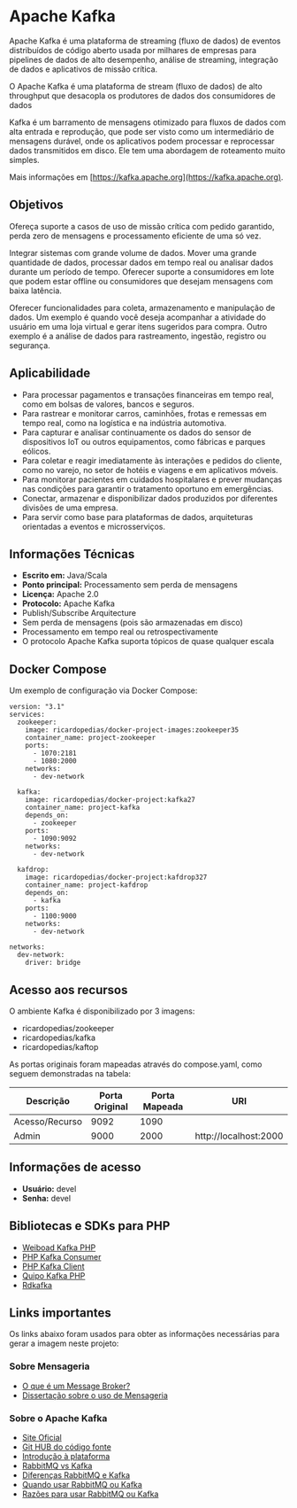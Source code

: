 # Apache Kafka

Apache Kafka é uma plataforma de streaming (fluxo de dados) de eventos distribuídos de código aberto 
usada por milhares de empresas para pipelines de dados de alto desempenho, análise de streaming, 
integração de dados e aplicativos de missão crítica. 

O Apache Kafka é uma plataforma de stream (fluxo de dados) de alto throughput que desacopla os produtores de dados dos consumidores de dados

Kafka é um barramento de mensagens otimizado para fluxos de dados com alta entrada e reprodução, que 
pode ser visto como um intermediário de mensagens durável, onde os aplicativos podem processar 
e reprocessar dados transmitidos em disco. Ele tem uma abordagem de roteamento muito simples. 

Mais informações em [https://kafka.apache.org](https://kafka.apache.org).

## Objetivos

Ofereça suporte a casos de uso de missão crítica com pedido garantido, perda zero de mensagens e 
processamento eficiente de uma só vez.

Integrar sistemas com grande volume de dados. Mover uma grande quantidade de dados, processar dados 
em tempo real ou analisar dados durante um período de tempo. Oferecer suporte a consumidores em lote 
que podem estar offline ou consumidores que desejam mensagens com baixa latência.

Oferecer funcionalidades para coleta, armazenamento e manipulação de dados. Um exemplo é quando você 
deseja acompanhar a atividade do usuário em uma loja virtual e gerar itens sugeridos para compra. 
Outro exemplo é a análise de dados para rastreamento, ingestão, registro ou segurança.

## Aplicabilidade

- Para processar pagamentos e transações financeiras em tempo real, como em bolsas de valores, bancos
  e seguros.
- Para rastrear e monitorar carros, caminhões, frotas e remessas em tempo real, como na logística e 
  na indústria automotiva.
- Para capturar e analisar continuamente os dados do sensor de dispositivos IoT ou outros equipamentos, 
  como fábricas e parques eólicos.
- Para coletar e reagir imediatamente às interações e pedidos do cliente, como no varejo, no setor de 
  hotéis e viagens e em aplicativos móveis.
- Para monitorar pacientes em cuidados hospitalares e prever mudanças nas condições para garantir o 
  tratamento oportuno em emergências.
- Conectar, armazenar e disponibilizar dados produzidos por diferentes divisões de uma empresa.
- Para servir como base para plataformas de dados, arquiteturas orientadas a eventos e microsserviços.

## Informações Técnicas

- **Escrito em:** Java/Scala
- **Ponto principal:** Processamento sem perda de mensagens
- **Licença:** Apache 2.0
- **Protocolo:** Apache Kafka
- Publish/Subscribe Arquitecture
- Sem perda de mensagens (pois são armazenadas em disco)
- Processamento em tempo real ou retrospectivamente
- O protocolo Apache Kafka suporta tópicos de quase qualquer escala

## Docker Compose

Um exemplo de configuração via Docker Compose:

```
version: "3.1"
services:
  zookeeper:
    image: ricardopedias/docker-project-images:zookeeper35
    container_name: project-zookeeper
    ports:
      - 1070:2181
      - 1080:2000
    networks:
      - dev-network

  kafka:
    image: ricardopedias/docker-project:kafka27
    container_name: project-kafka
    depends_on:
      - zookeeper
    ports:
      - 1090:9092
    networks:
      - dev-network

  kafdrop:
    image: ricardopedias/docker-project:kafdrop327
    container_name: project-kafdrop
    depends_on:
      - kafka
    ports:
      - 1100:9000
    networks:
      - dev-network
      
networks:
  dev-network:
    driver: bridge
```

## Acesso aos recursos

O ambiente Kafka é disponibilizado por 3 imagens:

- ricardopedias/zookeeper
- ricardopedias/kafka
- ricardopedias/kaftop

As portas originais foram mapeadas através do compose.yaml, como seguem demonstradas na tabela:

| Descrição       | Porta Original | Porta Mapeada | URI                         |
| --------------- | -------------- | ------------- | --------------------------- |
|  Acesso/Recurso | 9092           | 1090          |                             |
|  Admin          | 9000           | 2000          | http://localhost:2000       |

## Informações de acesso

- **Usuário:** devel
- **Senha:** devel

## Bibliotecas e SDKs para PHP

- [Weiboad Kafka PHP](https://github.com/weiboad/kafka-php)
- [PHP Kafka Consumer](https://github.com/arquivei/php-kafka-consumer)
- [PHP Kafka Client](https://github.com/arnaud-lb/php-rdkafka)
- [Quipo Kafka PHP](https://github.com/quipo/kafka-php)
- [Rdkafka](https://github.com/php-enqueue/rdkafka)


## Links importantes

Os links abaixo foram usados para obter as informações necessárias para gerar a imagem neste projeto:

### Sobre Mensageria

- [O que é um Message Broker?](https://medium.com/@bookgrahms/o-que-%C3%A9-um-corretor-de-mensagens-message-broker-c9fbe219443b)
- [Dissertação sobre o uso de Mensageria](https://www.ime.usp.br/~reverbel/students/master_theses/thadeu_de_russo_e_carmo.pdf)

### Sobre o Apache Kafka

- [Site Oficial](https://kafka.apache.org/)
- [Git HUB do código fonte](https://github.com/apache/kafka)
- [Introdução à plataforma](https://www.bi4all.pt/noticias/blog/apache-kafka-introducao-a-uma-plataforma-de-transmissao-de-dados/)
- [RabbitMQ vs Kafka](https://betterprogramming.pub/rabbitmq-vs-kafka-1ef22a041793)
- [Diferenças RabbitMQ e Kafka](https://betterprogramming.pub/rabbitmq-vs-kafka-1779b5b70c41)
- [Quando usar RabbitMQ ou Kafka](https://www.cloudamqp.com/blog/2019-12-12-when-to-use-rabbitmq-or-apache-kafka.html)
- [Razões para usar RabbitMQ ou Kafka](https://qastack.com.br/programming/42151544/is-there-any-reason-to-use-rabbitmq-over-kafka)
